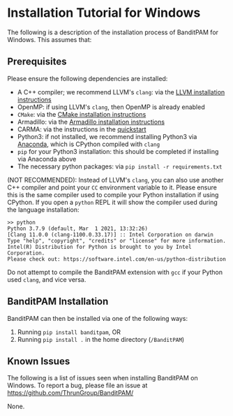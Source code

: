 # Installation Tutorial for Windows

The following is a description of the installation process of BanditPAM for Windows. This assumes that:
 
## Prerequisites
Please ensure the following dependencies are installed:
 - A C++ compiler; we recommend LLVM's `clang`: via the [LLVM installation instructions](https://clang.llvm.org/get_started.html)
 - OpenMP: if using LLVM's `clang`, then OpenMP is already enabled
 - `CMake`: via the [CMake installation instructions](https://cmake.org/install/)
 - Armadillo: via the [Armadillo installation instructions](http://arma.sourceforge.net/download.html)
 - CARMA: via the instructions in the [quickstart](https://github.com/ThrunGroup/BanditPAM#install-the-repo-and-its-dependencies)
 - Python3: if not installed, we recommend installing Python3 via [Anaconda](https://www.anaconda.com/products/individual), which is CPython compiled with `clang`
 - `pip` for your Python3 installation: this should be completed if installing via Anaconda above
 - The necessary python packages: via `pip install -r requirements.txt`
 
 (NOT RECOMMENDED): Instead of LLVM's `clang`, you can also use another C++ compiler and point your `CC` environment variable to it. Please ensure this is the same compiler used to compile your Python installation if using CPython. If you open a `python` REPL it will show the compiler used during the language installation:

 ```
 >> python
Python 3.7.9 (default, Mar  1 2021, 13:32:26)
[Clang 11.0.0 (clang-1100.0.33.17)] :: Intel Corporation on darwin
Type "help", "copyright", "credits" or "license" for more information.
Intel(R) Distribution for Python is brought to you by Intel Corporation.
Please check out: https://software.intel.com/en-us/python-distribution
```

Do not attempt to compile the BanditPAM extension with `gcc` if your Python used `clang`, and vice versa.

## BanditPAM Installation

BanditPAM can then be installed via one of the following ways:
1) Running `pip install banditpam`, OR
2) Running `pip install .` in the home directory (`/BanditPAM`)

## Known Issues 
The following is a list of issues seen when installing BanditPAM on Windows. To report a bug, please file an issue at https://github.com/ThrunGroup/BanditPAM/

None.
